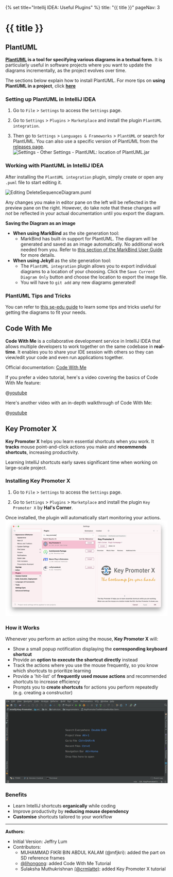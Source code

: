 {% set title="Intellij IDEA: Useful Plugins" %}
<frontmatter>
  title: "{{ title }}"
  pageNav: 3
</frontmatter>

<include src="../common/common-fragments.md#wip-warning" />

# {{ title }}

## PlantUML

**[PlantUML](http://plantuml.com/) is a tool for specifying various diagrams in a textual form.** It is particularly useful in software projects where you want to update the diagrams incrementally, as the project evolves over time.

The sections below explain how to install PlantUML. For more tips on **using PlantUML in a project**, click **[here](plantUml.html)**

<!-- --------------------------------------------------------------------------------------------------------- -->
<div id="plantuml-setting-up">

### Setting up PlantUML in IntelliJ IDEA

1. Go to `File` \> `Settings` to access the `Settings` page.

2. Go to `Settings` \> `Plugins` \> `Marketplace` and install the plugin `PlantUML integration`.

3. Then go to `Settings` \> `Languages & Frameworks` \> `PlantUML` or search for PlantUML. You can also use a specific version of PlantUML from the [releases page](https://github.com/plantuml/plantuml/releases).
    ![Settings - Other Settings - PlantUML: location of PlantUML.jar](images/plantuml/ConfiguringSettings.png)
</div>
<!-- --------------------------------------------------------------------------------------------------------- -->
<div id="plantuml-usage">

### Working with PlantUML in IntelliJ IDEA


After installing the `PlantUML integration` plugin, simply create or open any `.puml` file to start editing it.

![Editing `DeleteSequenceDiagram.puml`](images/plantuml/EditingDeleteSequenceDiagram.png)

Any changes you make in editor pane on the left will be reflected in the preview pane on the right. However, do take note that these changes *will not* be reflected in your actual documentation until you export the diagram.

****Saving the Diagram as an image****

* **When using MarkBind** as the site generation tool:
  * MarkBind has built-in support for PlantUML. The diagram will be generated and saved as an image automatically. No additional work needed from you. Refer to [this section of the MarkBind User Guide](https://markbind.org/userGuide/components/imagesAndDiagrams.html#plantuml-diagrams) for more details.
* **When using Jekyll** as the site generation tool:
  * The `PlantUML integration` plugin allows you to export individual diagrams to a location of your choosing. Click the `Save Current Diagram Only` button and choose the location to export the image file.
  * You will have to `git add` any new diagrams generated!

</div>
<!-- --------------------------------------------------------------------------------------------------------- -->

### PlantUML Tips and Tricks

You can refer to [this se-edu guide](plantUml.html#tips-and-tricks) to learn some tips and tricks useful for getting the diagrams to fit your needs.


## Code With Me


**Code With Me** is a collaborative development service in IntelliJ IDEA that allows multiple developers to work together on the same codebase in **real-time**. It enables you to share your IDE session with others so they can view/edit your code and even run applications together.

Official documentation: [Code With Me](https://www.jetbrains.com/help/idea/code-with-me.html)

If you prefer a video tutorial, here's a video covering the basics of Code With Me feature:

<panel header="IntelliJ IDEA Code With Me - Basics" peek>

@[youtube](3D4ypTcQXfc)

</panel>


Here's another video with an in-depth walkthrough of Code With Me:

<panel header="IntelliJ IDEA Code With Me - In-depth Walkthrough" peek>

@[youtube](BXUai0IIlRw)

</panel>

## Key Promoter X
**Key Promoter X** helps you learn essential shortcuts when you work. It **tracks** mouse point-and-click actions you make and **recommends shortcuts**, increasing productivity. 

<box type="tip" seamless>
    Learning IntelliJ shortcuts early saves significant time when working on large-scale project.
</box>

### Installing Key Promoter X

1. Go to `File` \> `Settings` to access the `Settings` page.

2. Go to `Settings` \> `Plugins` \> `Marketplace` and install the plugin `Key Promoter X` by **Hal's Corner**.

Once installed, the plugin will automatically start monitoring your actions.
![Install Key Promoter X plugin](images/intellijUsefulPlugins/keypromoter.png)

### How it Works
Whenever you perform an action using the mouse, **Key Promoter X** will:

* Show a small popup notification displaying the **corresponding keyboard shortcut**
* Provide an **option to execute the shortcut directly** instead
* Track the actions where you use the mouse frequently, so you know which shortcuts to prioritize learning
* Provide a 'hit-list' of **frequently used mouse actions** and recommended shortcuts to increase efficiency
* Prompts you to **create shortcuts** for actions you perform repeatedly (e.g. creating a constructor)

![Sample Usage](images/intellijUsefulPlugins/keypromoterUsage.gif)

### Benefits

* Learn IntelliJ shortcuts **organically** while coding
* Improve productivity by **reducing mouse dependency**
* **Customise** shortcuts tailored to your workflow


--------------------------------------------------------------------------------
**Authors:**
* Initial Version: Jeffry Lum
* Contributors:
  * MUHAMMAD FIKRI BIN ABDUL KALAM (@mfjkri): added the part on SD reference frames
  * [@lihongong](https://github.com/lihongong): added Code With Me Tutorial
  * Sulaksha Muthukrishnan [(@crmlatte)](https://github.com/crmlatte): added Key Promoter X tutorial
